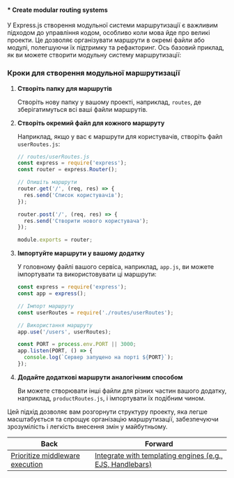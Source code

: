 #### * Create modular routing systems

У Express.js створення модульної системи маршрутизації є важливим підходом до управління кодом, особливо коли мова йде про великі проекти. Це дозволяє організувати маршрути в окремі файли або модулі, полегшуючи їх підтримку та рефакторинг. Ось базовий приклад, як ви можете створити модульну систему маршрутизації:

### Кроки для створення модульної маршрутизації

1. **Створіть папку для маршрутів**

   Створіть нову папку у вашому проекті, наприклад, `routes`, де зберігатимуться всі ваші файли маршрутів.

2. **Створіть окремий файл для кожного маршруту**

   Наприклад, якщо у вас є маршрути для користувачів, створіть файл `userRoutes.js`:

   ```javascript
   // routes/userRoutes.js
   const express = require('express');
   const router = express.Router();

   // Опишіть маршрути
   router.get('/', (req, res) => {
     res.send('Список користувачів');
   });

   router.post('/', (req, res) => {
     res.send('Створити нового користувача');
   });

   module.exports = router;
   ```

3. **Імпортуйте маршрути у вашому додатку**

   У головному файлі вашого сервіса, наприклад, `app.js`, ви можете імпортувати та використовувати ці маршрути:

   ```javascript
   const express = require('express');
   const app = express();

   // Імпорт маршруту
   const userRoutes = require('./routes/userRoutes');

   // Використання маршруту
   app.use('/users', userRoutes);

   const PORT = process.env.PORT || 3000;
   app.listen(PORT, () => {
     console.log(`Сервер запущено на порті ${PORT}`);
   });
   ```

4. **Додайте додаткові маршрути аналогічним способом**

   Ви можете створювати інші файли для різних частин вашого додатку, наприклад, `productRoutes.js`, і імпортувати їх подібним чином.

Цей підхід дозволяє вам розгорнути структуру проекту, яка легше масштабується та спрощує організацію маршрутизації, забезпечуючи зрозумілість і легкість внесення змін у майбутньому.

| Back | Forward |
|---|---|
| [Prioritize middleware execution](/ua/middle/expressjs/execute-middleware-first.md)  | [Integrate with templating engines (e.g., EJS, Handlebars)](/ua/middle/expressjs/integrate-with-templating-engines.md) |